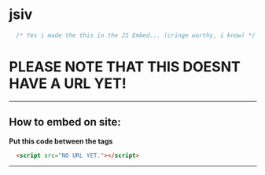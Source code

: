 # jsiv

```js
  /* Yes i made the this in the JS Embed... (cringe worthy, i know) */
```

# PLEASE NOTE THAT THIS DOESNT HAVE A URL YET!
---
## How to embed on site: 
**Put this code between the _<head>_ tags**
```html
  <script src="NO URL YET."></script>
```
---
